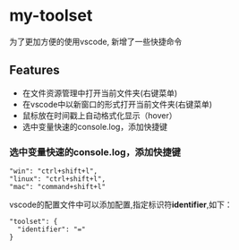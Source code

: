 # my-toolset

为了更加方便的使用vscode, 新增了一些快捷命令


## Features

- 在文件资源管理中打开当前文件夹(右键菜单)
- 在vscode中以新窗口的形式打开当前文件夹(右键菜单)
- 鼠标放在时间戳上自动格式化显示（hover）
- 选中变量快速的console.log，添加快捷键

### 选中变量快速的console.log，添加快捷键
```
"win": "ctrl+shift+l",
"linux": "ctrl+shift+l",
"mac": "command+shift+l"
```
vscode的配置文件中可以添加配置,指定标识符**identifier**,如下：
```
"toolset": {
  "identifier": "="
}
```
